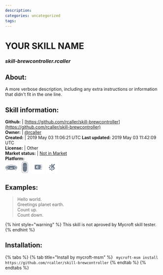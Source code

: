 ```yaml
--- 
description: 
categories: uncategorized   
tags:   
---
```


# YOUR SKILL NAME  
### _skill-brewcontroller.rcaller_  
## About:  
A more verbose description, including any extra instructions or
information that didn't fit in the one line.

## Skill information:  
**Github:** | [https://github.com/rcaller/skill-brewcontroller](https://github.com/rcaller/skill-brewcontroller)  
**Owner:** | [@rcaller](https://github.com/rcaller)  
**Created:** | 2019 May 03 11:06:21 UTC  **Last updated:** 2019 May 03 11:42:09 UTC  
**License:** | Other  
**Market status:** | [Not in Market](https://market.mycroft.ai/skill/)  
**Platform:**  
 ![](../.gitbook/assets/mark-1-icon.png)  ![](../.gitbook/assets/mark-2-icon.png)  ![](../.gitbook/assets/picroft-icon.png)  ![](../.gitbook/assets/kde.png)   
## Examples:  
> Hello world.  
> Greetings planet earth.  
> Count up.  
> Count down.  
  
{% hint style="warning" %}
This skill is not aproved by Mycroft skill tester.
{% endhint %}
    
## Installation:  
{% tabs %}
{% tab title="Install by mycroft-msm" %}
``` mycroft-msm install https://github.com/rcaller/skill-brewcontroller```
{% endtab %}
  {% endtabs %}
  